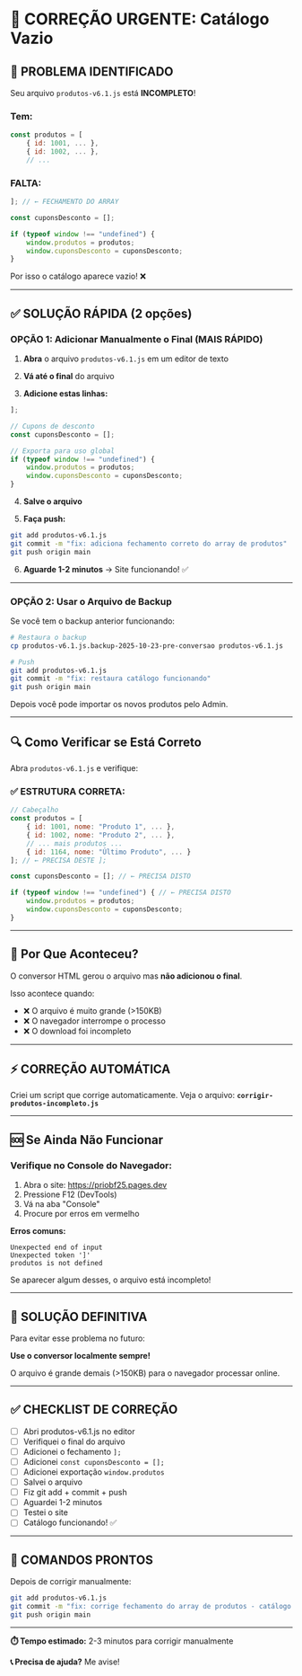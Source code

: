 # 🚨 CORREÇÃO URGENTE: Catálogo Vazio

## 🔴 PROBLEMA IDENTIFICADO

Seu arquivo `produtos-v6.1.js` está **INCOMPLETO**!

### Tem:
```javascript
const produtos = [
    { id: 1001, ... },
    { id: 1002, ... },
    // ...
```

### FALTA:
```javascript
]; // ← FECHAMENTO DO ARRAY

const cuponsDesconto = [];

if (typeof window !== "undefined") {
    window.produtos = produtos;
    window.cuponsDesconto = cuponsDesconto;
}
```

Por isso o catálogo aparece vazio! ❌

---

## ✅ SOLUÇÃO RÁPIDA (2 opções)

### **OPÇÃO 1: Adicionar Manualmente o Final (MAIS RÁPIDO)**

1. **Abra** o arquivo `produtos-v6.1.js` em um editor de texto

2. **Vá até o final** do arquivo

3. **Adicione estas linhas:**

```javascript
];

// Cupons de desconto
const cuponsDesconto = [];

// Exporta para uso global
if (typeof window !== "undefined") {
    window.produtos = produtos;
    window.cuponsDesconto = cuponsDesconto;
}
```

4. **Salve o arquivo**

5. **Faça push:**
```bash
git add produtos-v6.1.js
git commit -m "fix: adiciona fechamento correto do array de produtos"
git push origin main
```

6. **Aguarde 1-2 minutos** → Site funcionando! ✅

---

### **OPÇÃO 2: Usar o Arquivo de Backup**

Se você tem o backup anterior funcionando:

```bash
# Restaura o backup
cp produtos-v6.1.js.backup-2025-10-23-pre-conversao produtos-v6.1.js

# Push
git add produtos-v6.1.js
git commit -m "fix: restaura catálogo funcionando"
git push origin main
```

Depois você pode importar os novos produtos pelo Admin.

---

## 🔍 Como Verificar se Está Correto

Abra `produtos-v6.1.js` e verifique:

### ✅ ESTRUTURA CORRETA:

```javascript
// Cabeçalho
const produtos = [
    { id: 1001, nome: "Produto 1", ... },
    { id: 1002, nome: "Produto 2", ... },
    // ... mais produtos ...
    { id: 1164, nome: "Último Produto", ... }
]; // ← PRECISA DESTE ];

const cuponsDesconto = []; // ← PRECISA DISTO

if (typeof window !== "undefined") { // ← PRECISA DISTO
    window.produtos = produtos;
    window.cuponsDesconto = cuponsDesconto;
}
```

---

## 🎯 Por Que Aconteceu?

O conversor HTML gerou o arquivo mas **não adicionou o final**. 

Isso acontece quando:
- ❌ O arquivo é muito grande (>150KB)
- ❌ O navegador interrompe o processo
- ❌ O download foi incompleto

---

## ⚡ CORREÇÃO AUTOMÁTICA

Criei um script que corrige automaticamente. Veja o arquivo:
**`corrigir-produtos-incompleto.js`**

---

## 🆘 Se Ainda Não Funcionar

### Verifique no Console do Navegador:

1. Abra o site: https://priobf25.pages.dev
2. Pressione F12 (DevTools)
3. Vá na aba "Console"
4. Procure por erros em vermelho

**Erros comuns:**
```
Unexpected end of input
Unexpected token ']'
produtos is not defined
```

Se aparecer algum desses, o arquivo está incompleto!

---

## 📝 SOLUÇÃO DEFINITIVA

Para evitar esse problema no futuro:

**Use o conversor localmente sempre!**

O arquivo é grande demais (>150KB) para o navegador processar online.

---

## ✅ CHECKLIST DE CORREÇÃO

- [ ] Abri produtos-v6.1.js no editor
- [ ] Verifiquei o final do arquivo
- [ ] Adicionei o fechamento `];`
- [ ] Adicionei `const cuponsDesconto = [];`
- [ ] Adicionei exportação `window.produtos`
- [ ] Salvei o arquivo
- [ ] Fiz git add + commit + push
- [ ] Aguardei 1-2 minutos
- [ ] Testei o site
- [ ] Catálogo funcionando! ✅

---

## 🚀 COMANDOS PRONTOS

Depois de corrigir manualmente:

```bash
git add produtos-v6.1.js
git commit -m "fix: corrige fechamento do array de produtos - catálogo vazio resolvido"
git push origin main
```

---

**⏱️ Tempo estimado:** 2-3 minutos para corrigir manualmente

**📞 Precisa de ajuda?** Me avise!
